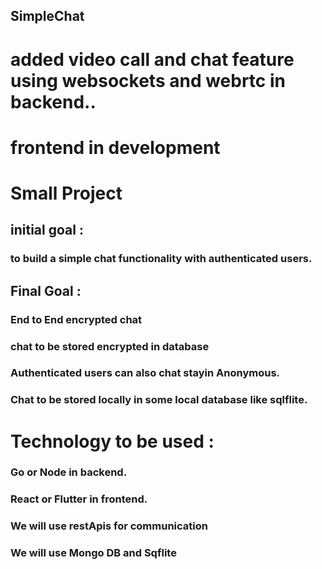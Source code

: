 ## SimpleChat 
# added video call and chat feature using websockets and webrtc in backend.. 
# frontend in development 

#  Small Project
 

## initial goal : 
### to build a simple chat functionality with authenticated users. 


## Final Goal :
### End to End encrypted chat 
### chat to be stored encrypted in database  
### Authenticated users can also chat stayin Anonymous. 
### Chat to be stored locally in some local database like sqlflite. 




# Technology to be used : 
### Go or Node in backend. 
### React or Flutter in frontend. 
### We will use restApis for communication
### We will use Mongo DB and Sqflite 

